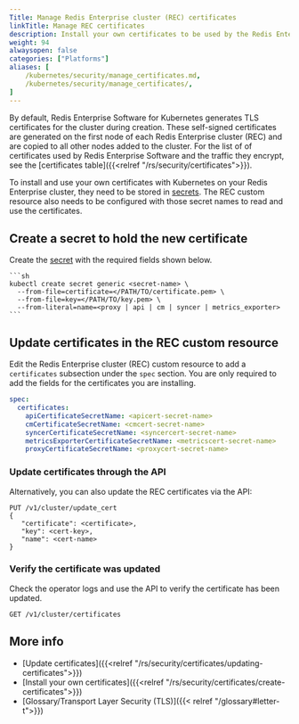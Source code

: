 ```yaml
---
Title: Manage Redis Enterprise cluster (REC) certificates
linkTitle: Manage REC certificates
description: Install your own certificates to be used by the Redis Enterprise cluster's operator. 
weight: 94
alwaysopen: false
categories: ["Platforms"]
aliases: [ 
    /kubernetes/security/manage_certificates.md,
    /kubernetes/security/manage_certificates/,
]
---
```


By default, Redis Enterprise Software for Kubernetes generates TLS certificates for the cluster during creation. These self-signed certificates are generated on the first node of each Redis Enterprise cluster (REC) and are copied to all other nodes added to the cluster. For the list of of certificates used by Redis Enterprise Software and the traffic they encrypt, see the [certificates table]({{<relref "/rs/security/certificates">}}).

To install and use your own certificates with Kubernetes on your Redis Enterprise cluster, they need to be stored in [secrets](https://kubernetes.io/docs/concepts/configuration/secret/). The REC custom resource also needs to be configured with those secret names to read and use the certificates.

## Create a secret to hold the new certificate

Create the [secret](https://kubernetes.io/docs/tasks/configmap-secret/managing-secret-using-kubectl/) with the required fields shown below.

    ```sh
    kubectl create secret generic <secret-name> \
      --from-file=certificate=</PATH/TO/certificate.pem> \
      --from-file=key=</PATH/TO/key.pem> \
      --from-literal=name=<proxy | api | cm | syncer | metrics_exporter>
    ```

## Update certificates in the REC custom resource

Edit the Redis Enterprise cluster (REC) custom resource to add a `certificates` subsection under the `spec` section. You are only required to add the fields for the certificates you are installing.

```yaml
spec:
  certificates:
    apiCertificateSecretName: <apicert-secret-name>
    cmCertificateSecretName: <cmcert-secret-name>
    syncerCertificateSecretName: <syncercert-secret-name>
    metricsExporterCertificateSecretName: <metricscert-secret-name>
    proxyCertificateSecretName: <proxycert-secret-name>
```

### Update certificates through the API

Alternatively, you can also update the REC certificates via the API:

```API
PUT /v1/cluster/update_cert
{
   "certificate": <certificate>, 
   "key": <cert-key>,
   "name": <cert-name> 
}
```

### Verify the certificate was updated

Check the operator logs and use the API to verify the certificate has been updated.

  ```api
  GET /v1/cluster/certificates
  ```

## More info

- [Update certificates]({{<relref "/rs/security/certificates/updating-certificates">}})
- [Install your own certificates]({{<relref "/rs/security/certificates/create-certificates">}})
- [Glossary/Transport Layer Security (TLS)]({{< relref "/glossary#letter-t">}})
